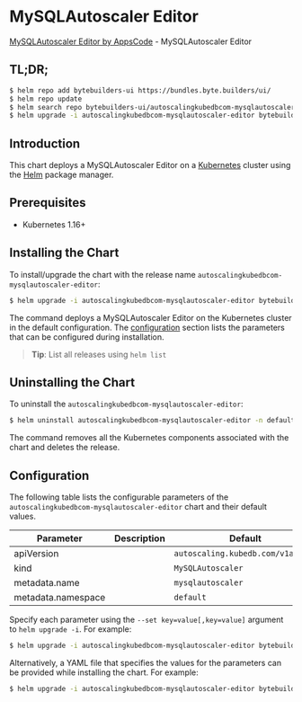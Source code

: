 # MySQLAutoscaler Editor

[MySQLAutoscaler Editor by AppsCode](https://byte.builders) - MySQLAutoscaler Editor

## TL;DR;

```bash
$ helm repo add bytebuilders-ui https://bundles.byte.builders/ui/
$ helm repo update
$ helm search repo bytebuilders-ui/autoscalingkubedbcom-mysqlautoscaler-editor --version=v0.4.3
$ helm upgrade -i autoscalingkubedbcom-mysqlautoscaler-editor bytebuilders-ui/autoscalingkubedbcom-mysqlautoscaler-editor -n default --create-namespace --version=v0.4.3
```

## Introduction

This chart deploys a MySQLAutoscaler Editor on a [Kubernetes](http://kubernetes.io) cluster using the [Helm](https://helm.sh) package manager.

## Prerequisites

- Kubernetes 1.16+

## Installing the Chart

To install/upgrade the chart with the release name `autoscalingkubedbcom-mysqlautoscaler-editor`:

```bash
$ helm upgrade -i autoscalingkubedbcom-mysqlautoscaler-editor bytebuilders-ui/autoscalingkubedbcom-mysqlautoscaler-editor -n default --create-namespace --version=v0.4.3
```

The command deploys a MySQLAutoscaler Editor on the Kubernetes cluster in the default configuration. The [configuration](#configuration) section lists the parameters that can be configured during installation.

> **Tip**: List all releases using `helm list`

## Uninstalling the Chart

To uninstall the `autoscalingkubedbcom-mysqlautoscaler-editor`:

```bash
$ helm uninstall autoscalingkubedbcom-mysqlautoscaler-editor -n default
```

The command removes all the Kubernetes components associated with the chart and deletes the release.

## Configuration

The following table lists the configurable parameters of the `autoscalingkubedbcom-mysqlautoscaler-editor` chart and their default values.

|     Parameter      | Description |                   Default                    |
|--------------------|-------------|----------------------------------------------|
| apiVersion         |             | <code>autoscaling.kubedb.com/v1alpha1</code> |
| kind               |             | <code>MySQLAutoscaler</code>                 |
| metadata.name      |             | <code>mysqlautoscaler</code>                 |
| metadata.namespace |             | <code>default</code>                         |


Specify each parameter using the `--set key=value[,key=value]` argument to `helm upgrade -i`. For example:

```bash
$ helm upgrade -i autoscalingkubedbcom-mysqlautoscaler-editor bytebuilders-ui/autoscalingkubedbcom-mysqlautoscaler-editor -n default --create-namespace --version=v0.4.3 --set apiVersion=autoscaling.kubedb.com/v1alpha1
```

Alternatively, a YAML file that specifies the values for the parameters can be provided while
installing the chart. For example:

```bash
$ helm upgrade -i autoscalingkubedbcom-mysqlautoscaler-editor bytebuilders-ui/autoscalingkubedbcom-mysqlautoscaler-editor -n default --create-namespace --version=v0.4.3 --values values.yaml
```
